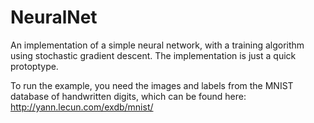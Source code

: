 # NeuralNet
An implementation of a simple neural network, with a training algorithm using stochastic gradient descent. The implementation is just a quick protoptype.

To run the example, you need the images and labels from the MNIST database of handwritten digits, which can be found here: http://yann.lecun.com/exdb/mnist/
